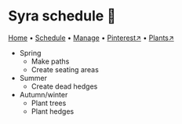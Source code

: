# Syra schedule 📆

[Home](https://grwd.uk/syra/) • [Schedule](https://grwd.uk/syra/schedule) • [Manage](https://grwd.uk/syra/manage) • [Pinterest↗](https://pinterest.co.uk/NatureWorksGarden/syra) • [Plants↗](https://bit.ly/syra-plants)

* Spring
    * Make paths
    * Create seating areas
* Summer
    * Create dead hedges
* Autumn/winter
    * Plant trees
    * Plant hedges

